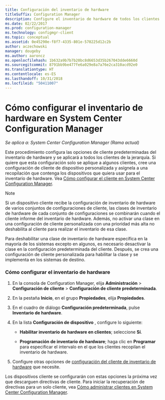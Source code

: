 ```yaml
---
title: Configuración del inventario de hardware
titleSuffix: Configuration Manager
description: Configure el inventario de hardware de todos los clientes o de una colección en System Center Configuration Manager.
ms.date: 02/22/2017
ms.prod: configuration-manager
ms.technology: configmgr-client
ms.topic: conceptual
ms.assetid: 0e45290e-f8f7-4335-801e-570225d12c2b
author: aczechowski
manager: dougeby
ms.author: aaroncz
ms.openlocfilehash: 1b632a9b7b7b20bc8d6653d35b267043dde6660d
ms.sourcegitcommit: 8791bb9be477fe6a029e8a7a76e2ca310acd92e0
ms.translationtype: HT
ms.contentlocale: es-ES
ms.lasthandoff: 10/31/2018
ms.locfileid: "50411007"
---
```

# <a name="how-to-configure-hardware-inventory-in-system-center-configuration-manager"></a>Cómo configurar el inventario de hardware en System Center Configuration Manager

*Se aplica a: System Center Configuration Manager (Rama actual)*

Este procedimiento configura las opciones de cliente predeterminadas del inventario de hardware y se aplicará a todos los clientes de la jerarquía. Si quiere que esta configuración solo se aplique a algunos clientes, cree una configuración de cliente de dispositivo personalizada y asígnela a una recopilación que contenga los dispositivos que quiera usar para el inventario de hardware. Vea [Cómo configurar el cliente en System Center Configuration Manager](../../../../core/clients/deploy/configure-client-settings.md).  

> [!NOTE]  
>  Si un dispositivo cliente recibe la configuración de inventario de hardware de varios conjuntos de configuraciones de cliente, las clases de inventario de hardware de cada conjunto de configuraciones se combinarán cuando el cliente informe del inventario de hardware. Además, no activar una clase en una configuración de cliente personalizada con una prioridad más alta no deshabilita al cliente para realizar el inventario de esa clase. 

Para deshabilitar una clase de inventario de hardware específica en la mayoría de los sistemas excepto en algunos, es necesario desactivar la clase en la configuración predeterminada del cliente. Después, se crea una configuración de cliente personalizada para habilitar la clase y se implementa en los sistemas de destino.


### <a name="to-configure-hardware-inventory"></a>Cómo configurar el inventario de hardware  

1.  En la consola de Configuration Manager, elija **Administración** > **Configuración de cliente** > **Configuración de cliente predeterminada**.  

4.  En la pestaña **Inicio**, en el grupo **Propiedades**, elija **Propiedades**.  

5.  En el cuadro de diálogo **Configuración predeterminada**, pulse **Inventario de hardware**.  

6.  En la lista **Configuración de dispositivo** , configure lo siguiente:  

    -   **Habilitar inventario de hardware en clientes**; seleccione **Sí**.  

    -   **Programación de inventario de hardware**; haga clic en **Programar** para especificar el intervalo en el que los clientes recopilan el inventario de hardware.  

7.  Configure otras opciones de [configuración del cliente de inventario de hardware](../../../../core/clients/deploy/about-client-settings.md#hardware-inventory) que necesite.  

Los dispositivos cliente se configurarán con estas opciones la próxima vez que descarguen directivas de cliente. Para iniciar la recuperación de directivas para un solo cliente, vea [Cómo administrar clientes en System Center Configuration Manager](../../../../core/clients/manage/manage-clients.md).  

